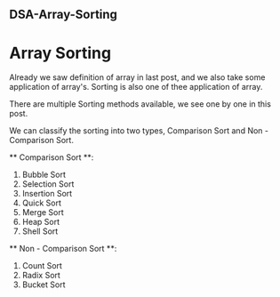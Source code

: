 ## DSA-Array-Sorting

# Array Sorting

Already we saw definition of array in last post, and we also take some application of array's.
Sorting is also one of thee application of array.

There are multiple Sorting methods available, we see one by one in this post.

We can classify the sorting into two types, Comparison Sort and Non - Comparison Sort.

** Comparison Sort **:
1. Bubble Sort
2. Selection Sort
3. Insertion Sort
4. Quick Sort
5. Merge Sort
6. Heap Sort
7. Shell Sort

** Non - Comparison Sort **:
1. Count Sort
2. Radix Sort
3. Bucket Sort
